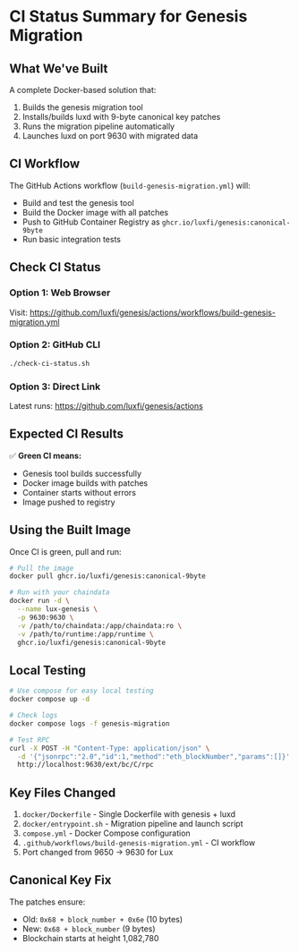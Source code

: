 # CI Status Summary for Genesis Migration

## What We've Built

A complete Docker-based solution that:
1. Builds the genesis migration tool
2. Installs/builds luxd with 9-byte canonical key patches
3. Runs the migration pipeline automatically
4. Launches luxd on port 9630 with migrated data

## CI Workflow

The GitHub Actions workflow (`build-genesis-migration.yml`) will:
- Build and test the genesis tool
- Build the Docker image with all patches
- Push to GitHub Container Registry as `ghcr.io/luxfi/genesis:canonical-9byte`
- Run basic integration tests

## Check CI Status

### Option 1: Web Browser
Visit: https://github.com/luxfi/genesis/actions/workflows/build-genesis-migration.yml

### Option 2: GitHub CLI
```bash
./check-ci-status.sh
```

### Option 3: Direct Link
Latest runs: https://github.com/luxfi/genesis/actions

## Expected CI Results

✅ **Green CI means:**
- Genesis tool builds successfully
- Docker image builds with patches
- Container starts without errors
- Image pushed to registry

## Using the Built Image

Once CI is green, pull and run:

```bash
# Pull the image
docker pull ghcr.io/luxfi/genesis:canonical-9byte

# Run with your chaindata
docker run -d \
  --name lux-genesis \
  -p 9630:9630 \
  -v /path/to/chaindata:/app/chaindata:ro \
  -v /path/to/runtime:/app/runtime \
  ghcr.io/luxfi/genesis:canonical-9byte
```

## Local Testing

```bash
# Use compose for easy local testing
docker compose up -d

# Check logs
docker compose logs -f genesis-migration

# Test RPC
curl -X POST -H "Content-Type: application/json" \
  -d '{"jsonrpc":"2.0","id":1,"method":"eth_blockNumber","params":[]}' \
  http://localhost:9630/ext/bc/C/rpc
```

## Key Files Changed

1. `docker/Dockerfile` - Single Dockerfile with genesis + luxd
2. `docker/entrypoint.sh` - Migration pipeline and launch script
3. `compose.yml` - Docker Compose configuration
4. `.github/workflows/build-genesis-migration.yml` - CI workflow
5. Port changed from 9650 → 9630 for Lux

## Canonical Key Fix

The patches ensure:
- Old: `0x68 + block_number + 0x6e` (10 bytes)
- New: `0x68 + block_number` (9 bytes)
- Blockchain starts at height 1,082,780